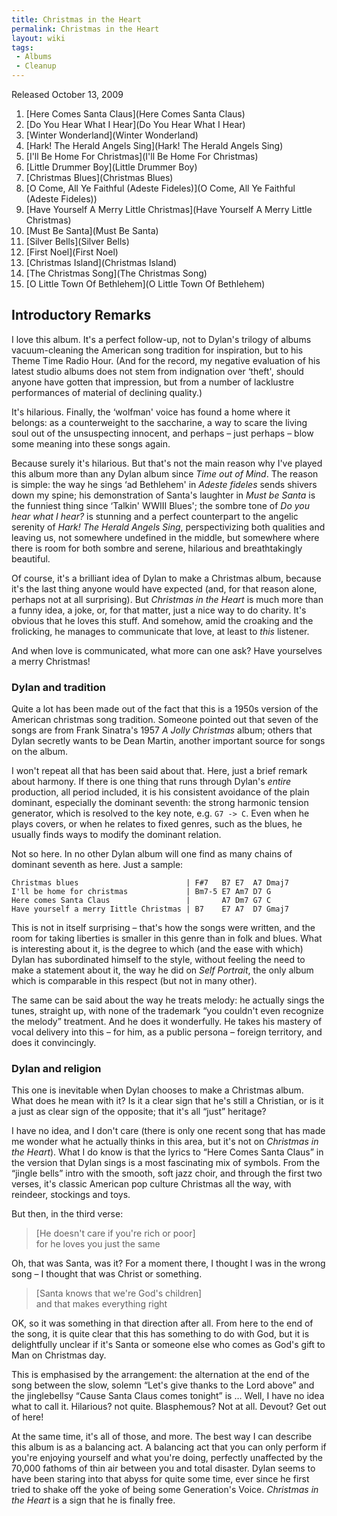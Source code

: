 ```yaml
---
title: Christmas in the Heart
permalink: Christmas in the Heart
layout: wiki
tags:
 - Albums
 - Cleanup
---
```


Released October 13, 2009

1.  [Here Comes Santa Claus](Here Comes Santa Claus)
2.  [Do You Hear What I Hear](Do You Hear What I Hear)
3.  [Winter Wonderland](Winter Wonderland)
4.  [Hark! The Herald Angels Sing](Hark! The Herald Angels Sing)
5.  [I'll Be Home For Christmas](I'll Be Home For Christmas)
6.  [Little Drummer Boy](Little Drummer Boy)
7.  [Christmas Blues](Christmas Blues)
8.  [O Come, All Ye Faithful (Adeste Fideles)](O Come, All Ye Faithful (Adeste Fideles))
9.  [Have Yourself A Merry Little
    Christmas](Have Yourself A Merry Little Christmas)
10. [Must Be Santa](Must Be Santa)
11. [Silver Bells](Silver Bells)
12. [First Noel](First Noel)
13. [Christmas Island](Christmas Island)
14. [The Christmas Song](The Christmas Song)
15. [O Little Town Of Bethlehem](O Little Town Of Bethlehem)

## Introductory Remarks

I love this album. It's a perfect follow-up, not to Dylan's trilogy of
albums vacuum-cleaning the American song tradition for inspiration, but
to his Theme Time Radio Hour. (And for the record, my negative
evaluation of his latest studio albums does not stem from indignation
over ‘theft', should anyone have gotten that impression, but from a
number of lacklustre performances of material of declining quality.)

It's hilarious. Finally, the ‘wolfman' voice has found a home where it
belongs: as a counterweight to the saccharine, a way to scare the living
soul out of the unsuspecting innocent, and perhaps – just perhaps – blow
some meaning into these songs again.

Because surely it's hilarious. But that's not the main reason why I've
played this album more than any Dylan album since *Time out of
Mind*. The reason is simple: the way he sings ‘ad Bethlehem' in
*Adeste fideles* sends shivers down my spine; his demonstration
of Santa's laughter in *Must be Santa* is the funniest thing
since ‘Talkin' WWIII Blues'; the sombre tone of *Do you hear what I
hear?* is stunning and a perfect counterpart to the angelic serenity
of *Hark! The Herald Angels Sing*, perspectivizing both qualities
and leaving us, not somewhere undefined in the middle, but somewhere
where there is room for both sombre and serene, hilarious and
breathtakingly beautiful.

Of course, it's a brilliant idea of Dylan to make a Christmas album,
because it's the last thing anyone would have expected (and, for that
reason alone, perhaps not at all surprising). But *Christmas in the
Heart* is much more than a funny idea, a joke, or, for that matter,
just a nice way to do charity. It's obvious that he loves this stuff.
And somehow, amid the croaking and the frolicking, he manages to
communicate that love, at least to *this* listener.

And when love is communicated, what more can one ask? Have yourselves a
merry Christmas!

### Dylan and tradition

Quite a lot has been made out of the fact that this is a 1950s version
of the American christmas song tradition. Someone pointed out that seven
of the songs are from Frank Sinatra's 1957 *A Jolly Christmas*
album; others that Dylan secretly wants to be Dean Martin, another
important source for songs on the album.

I won't repeat all that has been said about that. Here, just a brief
remark about harmony. If there is one thing that runs through Dylan's
*entire* production, all period included, it is his consistent
avoidance of the plain dominant, especially the dominant seventh: the
strong harmonic tension generator, which is resolved to the key note,
e.g. `G7 -> C`. Even when he plays covers, or when he relates to
fixed genres, such as the blues, he usually finds ways to modify the
dominant relation.

Not so here. In no other Dylan album will one find as many chains of
dominant seventh as here. Just a sample:

    Christmas blues                        | F#7   B7 E7  A7 Dmaj7
    I'll be home for christmas             | Bm7-5 E7 Am7 D7 G
    Here comes Santa Claus                 |       A7 Dm7 G7 C
    Have yourself a merry Iittle Christmas | B7    E7 A7  D7 Gmaj7

This is not in itself surprising – that's how the songs were written,
and the room for taking liberties is smaller in this genre than in folk
and blues. What is interesting about it, is the degree to which (and the
ease with which) Dylan has subordinated himself to the style, without
feeling the need to make a statement about it, the way he did on
*Self Portrait*, the only album which is comparable in this
respect (but not in many other).

The same can be said about the way he treats melody: he actually sings
the tunes, straight up, with none of the trademark “you couldn't even
recognize the melody” treatment. And he does it wonderfully. He takes
his mastery of vocal delivery into this – for him, as a public persona –
foreign territory, and does it convincingly.

### Dylan and religion

This one is inevitable when Dylan chooses to make a Christmas album.
What does he mean with it? Is it a clear sign that he's still a
Christian, or is it a just as clear sign of the opposite; that it's all
“just” heritage?

I have no idea, and I don't care (there is only one recent song that has
made me wonder what he actually thinks in this area, but it's not on
*Christmas in the Heart*). What I do know is that the lyrics to
“Here Comes Santa Claus” in the version that Dylan sings is a most
fascinating mix of symbols. From the “jingle bells” intro with the
smooth, soft jazz choir, and through the first two verses, it's classic
American pop culture Christmas all the way, with reindeer, stockings and
toys.

But then, in the third verse:

> [He doesn't care if you're rich or poor]  
> for he loves you just the same

Oh, that was Santa, was it? For a moment there, I thought I was in the
wrong song – I thought that was Christ or something.

> [Santa knows that we're God's children]  
> and that makes everything right

OK, so it was something in that direction after all. From here to the
end of the song, it is quite clear that this has something to do with
God, but it is delightfully unclear if it's Santa or someone else who
comes as God's gift to Man on Christmas day.

This is emphasised by the arrangement: the alternation at the end of the
song between the slow, solemn “Let's give thanks to the Lord above” and
the jinglebellsy “Cause Santa Claus comes tonight” is … Well, I have no
idea what to call it. Hilarious? not quite. Blasphemous? Not at all.
Devout? Get out of here!

At the same time, it's all of those, and more. The best way I can
describe this album is as a balancing act. A balancing act that you can
only perform if you're enjoying yourself and what you're doing,
perfectly unaffected by the 70,000 fathoms of thin air between you and
total disaster. Dylan seems to have been staring into that abyss for
quite some time, ever since he first tried to shake off the yoke of
being some Generation's Voice. *Christmas in the Heart* is a sign
that he is finally free.
